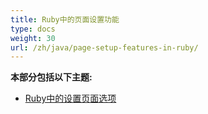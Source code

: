 ```yaml
---
title: Ruby中的页面设置功能
type: docs
weight: 30
url: /zh/java/page-setup-features-in-ruby/
---
```


**本部分包括以下主题:**

- [Ruby中的设置页面选项](/cells/zh/java/setting-page-options-in-ruby/)
